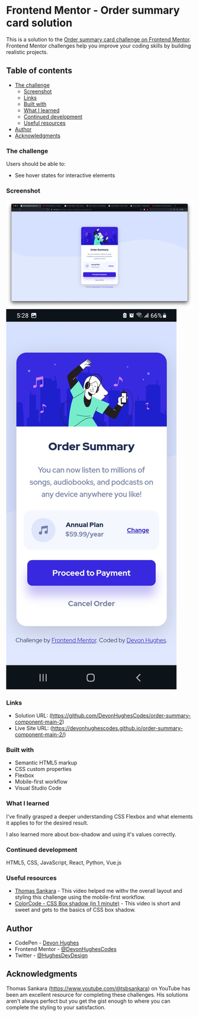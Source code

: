 # Frontend Mentor - Order summary card solution

This is a solution to the [Order summary card challenge on Frontend Mentor](https://www.frontendmentor.io/challenges/order-summary-component-QlPmajDUj). Frontend Mentor challenges help you improve your coding skills by building realistic projects. 

## Table of contents

- [The challenge](#the-challenge)
  - [Screenshot](#screenshot)
  - [Links](#links)
  - [Built with](#built-with)
  - [What I learned](#what-i-learned)
  - [Continued development](#continued-development)
  - [Useful resources](#useful-resources)
- [Author](#author)
- [Acknowledgments](#acknowledgments)

### The challenge

Users should be able to:

- See hover states for interactive elements

### Screenshot

![](./Screen%20Captures/Desktop%20View.jpg)
![](./Screen%20Captures/Mobile%20View.jpg)

### Links

- Solution URL: (https://github.com/DevonHughesCodes/order-summary-component-main-2)
- Live Site URL: (https://devonhughescodes.github.io/order-summary-component-main-2/)

### Built with

- Semantic HTML5 markup
- CSS custom properties
- Flexbox
- Mobile-first workflow
- Visual Studio Code

### What I learned

I've finally grasped a deeper understanding CSS Flexbox and what elements it applies to for the desired result.

I also learned more about box-shadow and using it's values correctly.

### Continued development

HTML5, CSS, JavaScript, React, Python, Vue.js

### Useful resources

- [Thomas Sankara](https://www.youtube.com/watch?v=uaM5F8O_VI8) - This video helped me withv the overall layout and styling this challenge using the mobile-first workflow.
- [ColorCode - CSS Box shadow (in 1 minute)](https://www.youtube.com/watch?v=jEuvbVVkcT0) - This video is short and sweet and gets to the basics of CSS box shadow.

## Author

- CodePen - [Devon Hughes](https://codepen.io/Devon-Hughes-the-decoder)
- Frontend Mentor - [@DevonHughesCodes](https://www.frontendmentor.io/profile/DevonHughesCodes)
- Twitter - [@HughesDevDesign](https://twitter.com/HughesDevDesign)

## Acknowledgments

Thomas Sankara (https://www.youtube.com/@tsbsankara) on YouTube has been am excellent resource for completing these challenges. His solutions aren't always perfect but you get the gist enough to where you can complete the styling to your satisfaction.
